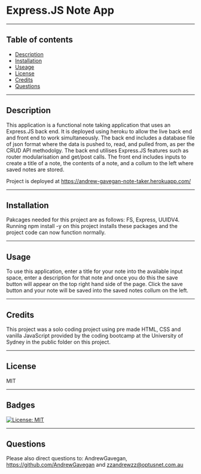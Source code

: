 # Express.JS Note App

---
## Table of contents
* [Description](#Description)
* [Installation](Installation)
* [Useage](Usage)
* [License](License)
* [Credits](Credits)
* [Questions](Questions)
---
## Description
This application is a functional note taking application that uses an Express.JS back end. It is deployed using heroku to allow the live back end and front end to work simultaneously. The back end includes a database file of json format where the data is pushed to, read, and pulled from, as per the CRUD API methodolgy. The back end utilises Express.JS features such as router modularisation and get/post calls. The front end includes inputs to create a title of a note, the contents of a note, and a collum to the left where saved notes are stored. 

Project is deployed at https://andrew-gavegan-note-taker.herokuapp.com/

---
## Installation
Pakcages needed for this project are as follows: FS, Express, UUIDV4. Running npm install -y on this project installs these packages and the project code can now function normally. 

---
## Usage 
To use this application, enter a title for your note into the available input space, enter a description for that note and once you do this the save button will appear on the top right hand side of the page. Click the save button and your note will be saved into the saved notes collum on the left.

---
## Credits 
This project was a solo coding project using pre made HTML, CSS and vanilla JavaScript provided by the coding bootcamp at the University of Sydney in the public folder on this project. 

---
## License

MIT 

---
## Badges


[![License: MIT](https://img.shields.io/badge/License-MIT-yellow.svg)](https://opensource.org/licenses/MIT)

---
## Questions

Please also direct questions to: AndrewGavegan, https://github.com/AndrewGavegan and zzandrewzz@optusnet.com.au
